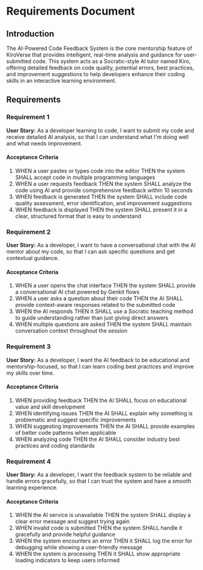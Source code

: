 # Requirements Document

## Introduction

The AI-Powered Code Feedback System is the core mentorship feature of KiroVerse that provides intelligent, real-time analysis and guidance for user-submitted code. This system acts as a Socratic-style AI tutor named Kiro, offering detailed feedback on code quality, potential errors, best practices, and improvement suggestions to help developers enhance their coding skills in an interactive learning environment.

## Requirements

### Requirement 1

**User Story:** As a developer learning to code, I want to submit my code and receive detailed AI analysis, so that I can understand what I'm doing well and what needs improvement.

#### Acceptance Criteria

1. WHEN a user pastes or types code into the editor THEN the system SHALL accept code in multiple programming languages
2. WHEN a user requests feedback THEN the system SHALL analyze the code using AI and provide comprehensive feedback within 10 seconds
3. WHEN feedback is generated THEN the system SHALL include code quality assessment, error identification, and improvement suggestions
4. WHEN feedback is displayed THEN the system SHALL present it in a clear, structured format that is easy to understand

### Requirement 2

**User Story:** As a developer, I want to have a conversational chat with the AI mentor about my code, so that I can ask specific questions and get contextual guidance.

#### Acceptance Criteria

1. WHEN a user opens the chat interface THEN the system SHALL provide a conversational AI chat powered by Genkit flows
2. WHEN a user asks a question about their code THEN the AI SHALL provide context-aware responses related to the submitted code
3. WHEN the AI responds THEN it SHALL use a Socratic teaching method to guide understanding rather than just giving direct answers
4. WHEN multiple questions are asked THEN the system SHALL maintain conversation context throughout the session

### Requirement 3

**User Story:** As a developer, I want the AI feedback to be educational and mentorship-focused, so that I can learn coding best practices and improve my skills over time.

#### Acceptance Criteria

1. WHEN providing feedback THEN the AI SHALL focus on educational value and skill development
2. WHEN identifying issues THEN the AI SHALL explain why something is problematic and suggest specific improvements
3. WHEN suggesting improvements THEN the AI SHALL provide examples of better code patterns when applicable
4. WHEN analyzing code THEN the AI SHALL consider industry best practices and coding standards

### Requirement 4

**User Story:** As a developer, I want the feedback system to be reliable and handle errors gracefully, so that I can trust the system and have a smooth learning experience.

#### Acceptance Criteria

1. WHEN the AI service is unavailable THEN the system SHALL display a clear error message and suggest trying again
2. WHEN invalid code is submitted THEN the system SHALL handle it gracefully and provide helpful guidance
3. WHEN the system encounters an error THEN it SHALL log the error for debugging while showing a user-friendly message
4. WHEN the system is processing THEN it SHALL show appropriate loading indicators to keep users informed